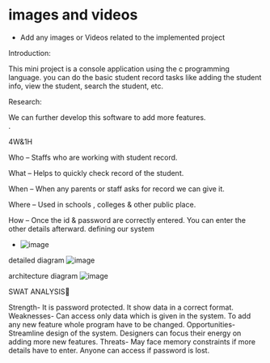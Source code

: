 # images and videos

* Add any images or Videos related to the implemented project  

Introduction:


This mini project is a console application using the c programming language. you can do the basic student record tasks like adding the student info, view the student, search the student, etc.


Research:	


We can further develop this software to add more features.		
.




4W&1H


Who – Staffs who are working with student record.


What – Helps to quickly check record of the student.


When – When any parents or staff asks for record we can give it.


Where – Used in schools , colleges & other public place.


How – Once the id & password are correctly entered. You can enter the other details afterward.
defining our system
* ![image](https://user-images.githubusercontent.com/31066215/115001474-4b0dbb80-9ec1-11eb-8c18-610679b619ee.png)




detailed diagram
![image](https://user-images.githubusercontent.com/31066215/115001603-6d9fd480-9ec1-11eb-85a8-27c04a006583.png)


architecture diagram
![image](https://user-images.githubusercontent.com/31066215/115001642-755f7900-9ec1-11eb-83aa-caeaeaf3a4fc.png)





SWAT ANALYSIS



Strength- It is password protected. It show data in a correct format.
Weaknesses- Can access only data which is given in the system. To add any new feature whole program have to be changed.
Opportunities-Streamline design of the system. Designers can focus their energy on adding more new features.
Threats-  May face memory constraints if more details have to enter. Anyone can access if password is lost.







